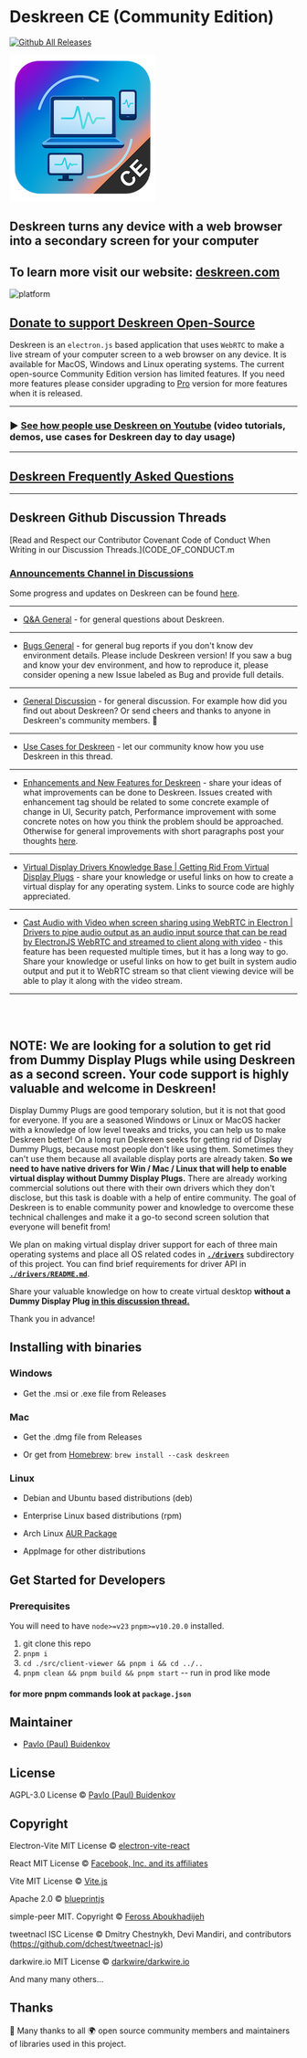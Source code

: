 # Deskreen CE (Community Edition)

[![Github All Releases](https://img.shields.io/github/downloads/pavlobu/deskreen/total.svg)]()

![Deskreen Logo](./resources/icon.png)

## Deskreen turns any device with a web browser into a secondary screen for your computer

## To learn more visit our website: [deskreen.com](https://deskreen.com)


![platform](https://img.shields.io/badge/platform-Windows%20%7C%20MacOS%20%7C%20Linux-lightgrey)


## [Donate to support Deskreen Open-Source](https://deskreen.com/#contribute)

Deskreen is an `electron.js` based application that uses `WebRTC` to make a live stream of your computer screen to a web browser on any device. It is available for MacOS, Windows and Linux operating systems.
The current open-source Community Edition version has limited features. If you need more features please consider upgrading to [Pro](https://deskreen.com/download) version for more features when it is released.

---

### ▶️ [See how people use Deskreen on Youtube](https://www.youtube.com/results?search_query=deskreen) (video tutorials, demos, use cases for Deskreen day to day usage)

---


## [Deskreen Frequently Asked Questions](https://deskreen.com/faq)

---


## Deskreen Github Discussion Threads

[Read and Respect our Contributor Covenant Code of Conduct When Writing in our Discussion Threads.](CODE_OF_CONDUCT.m

### [Announcements Channel in Discussions](https://github.com/pavlobu/deskreen/discussions/71)

Some progress and updates on Deskreen can be found [here](https://github.com/pavlobu/deskreen/discussions/71).

---

- [Q&A General](https://github.com/pavlobu/deskreen/discussions/89) - for general questions about Deskreen.

---

- [Bugs General](https://github.com/pavlobu/deskreen/discussions/68) - for general bug reports if you don't know dev environment details. Please include Deskreen version!
  If you saw a bug and know your dev environment, and how to reproduce it, please consider opening a new Issue labeled as Bug and provide full details.

---

- [General Discussion](https://github.com/pavlobu/deskreen/discussions/88) - for general discussion. For example how did you find out about Deskreen? Or send cheers and thanks to anyone in Deskreen's community members. 🎉

---

- [Use Cases for Deskreen](https://github.com/pavlobu/deskreen/discussions/48) - let our community know how you use Deskreen in this thread.

---

- [Enhancements and New Features for Deskreen](https://github.com/pavlobu/deskreen/discussions/50) - share your ideas of what improvements can be done to Deskreen. Issues created with enhancement tag should be related to some concrete example of change in UI, Security patch, Performance improvement with some concrete notes on how you think the problem should be approached. Otherwise for general improvements with short paragraphs post your thoughts [here](https://github.com/pavlobu/deskreen/discussions/50).

---

- [Virtual Display Drivers Knowledge Base | Getting Rid From Virtual Display Plugs](https://github.com/pavlobu/deskreen/discussions/86) - share your knowledge or useful links on how to create a virtual display for any operating system. Links to source code are highly appreciated.

---

- [Cast Audio with Video when screen sharing using WebRTC in Electron | Drivers to pipe audio output as an audio input source that can be read by ElectronJS WebRTC and streamed to client along with video](https://github.com/pavlobu/deskreen/discussions/92) - this feature has been requested multiple times, but it has a long way to go. Share your knowledge or useful links on how to get built in system audio output and put it to WebRTC stream so that client viewing device will be able to play it along with the video stream.

---

<br/>
<br/>

## NOTE: We are looking for a solution to get rid from Dummy Display Plugs while using Deskreen as a second screen. Your code support is highly valuable and welcome in Deskreen!

Display Dummy Plugs are good temporary solution, but it is not that good for everyone.
If you are a seasoned Windows or Linux or MacOS hacker with a knowledge of low level tweaks and tricks, you can help us to make Deskreen better!
On a long run Deskreen seeks for getting rid of Display Dummy Plugs, because most people don't like using them. Sometimes they can't use them because all available display ports are already taken.
**So we need to have native drivers for Win / Mac / Linux that will help to enable virtual display without Dummy Display Plugs.**
There are already working commercial solutions out there with their own drivers which they don't disclose, but this task is doable with a help of entire community.
The goal of Deskreen is to enable community power and knowledge to overcome these technical challenges and make it a go-to second screen solution that everyone will benefit from!

We plan on making virtual display driver support for each of three main operating systems and place all OS related codes in **[`./drivers`](drivers)** subdirectory of this project.
You can find brief requirements for driver API in **[`./drivers/README.md`](drivers)**.

Share your valuable knowledge on how to create virtual desktop **without a Dummy Display Plug [in this discussion thread.](https://github.com/pavlobu/deskreen/discussions/86)**

Thank you in advance!

## Installing with binaries

### Windows

- Get the .msi or .exe file from Releases

### Mac

- Get the .dmg file from Releases

- Or get from [Homebrew](https://brew.sh/): `brew install --cask deskreen`

### Linux

- Debian and Ubuntu based distributions (deb)

- Enterprise Linux based distributions (rpm)

- Arch Linux [AUR Package](https://aur.archlinux.org/packages/deskreen/)

- AppImage for other distributions

## Get Started for Developers

### Prerequisites

You will need to have `node>=v23` `pnpm>=v10.20.0` installed.


1. git clone this repo
2. `pnpm i`
3. `cd ./src/client-viewer && pnpm i && cd ../..`
4. `pnpm clean && pnpm build && pnpm start` -- run in prod like mode

#### for more pnpm commands look at `package.json`

## Maintainer

- [Pavlo (Paul) Buidenkov](https://www.linkedin.com/in/pavlobu)

## License

AGPL-3.0 License © [Pavlo (Paul) Buidenkov](https://github.com/pavlobu/deskreen)

## Copyright

Electron-Vite MIT License © [electron-vite-react](https://github.com/electron-vite/electron-vite-react)

React MIT License © [Facebook, Inc. and its affiliates](https://github.com/facebook/react)

Vite MIT License © [Vite.js](https://github.com/vitejs/vite)

Apache 2.0 © [blueprintjs](https://github.com/palantir/blueprint)

simple-peer MIT. Copyright © [Feross Aboukhadijeh](http://feross.org/)

tweetnacl ISC License © Dmitry Chestnykh, Devi Mandiri, and contributors (https://github.com/dchest/tweetnacl-js)

darkwire.io MIT License © [darkwire/darkwire.io](https://github.com/darkwire/darkwire.io)

And many many others...

## Thanks

🙏 Many thanks to all 🌍 open source community members and maintainers of libraries used in this project.

